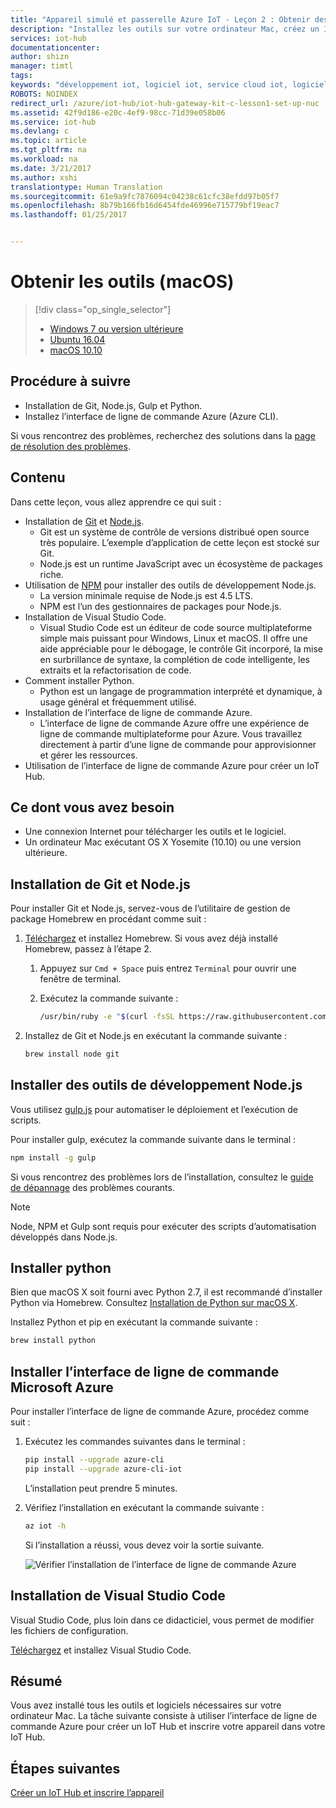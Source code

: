 ```yaml
---
title: "Appareil simulé et passerelle Azure IoT - Leçon 2 : Obtenir des outils (macOS) | Microsoft Docs"
description: "Installez les outils sur votre ordinateur Mac, créez un IoT Hub et inscrivez votre appareil dans l’IoT Hub."
services: iot-hub
documentationcenter: 
author: shizn
manager: timtl
tags: 
keywords: "développement iot, logiciel iot, service cloud iot, logiciel internet des objets, azure cli, installer python mac, installer git sur mac, exécuter gulp, installer node js mac"
ROBOTS: NOINDEX
redirect_url: /azure/iot-hub/iot-hub-gateway-kit-c-lesson1-set-up-nuc
ms.assetid: 42f9d186-e20c-4ef9-98cc-71d39e058b06
ms.service: iot-hub
ms.devlang: c
ms.topic: article
ms.tgt_pltfrm: na
ms.workload: na
ms.date: 3/21/2017
ms.author: xshi
translationtype: Human Translation
ms.sourcegitcommit: 61e9a9fc7876094c04238c61cfc38efdd97b05f7
ms.openlocfilehash: 8b79b166fb16d6454fde46996e715779bf19eac7
ms.lasthandoff: 01/25/2017


---
```

# <a name="get-the-tools-macos"></a>Obtenir les outils (macOS)
> [!div class="op_single_selector"]
> * [Windows 7 ou version ultérieure](iot-hub-gateway-kit-c-sim-lesson2-get-the-tools-win32.md)
> * [Ubuntu 16.04](iot-hub-gateway-kit-c-sim-lesson2-get-the-tools-ubuntu.md)
> * [macOS 10.10](iot-hub-gateway-kit-c-sim-lesson2-get-the-tools-mac.md)

## <a name="what-you-will-do"></a>Procédure à suivre

- Installation de Git, Node.js, Gulp et Python.
- Installez l’interface de ligne de commande Azure (Azure CLI). 

Si vous rencontrez des problèmes, recherchez des solutions dans la [page de résolution des problèmes](iot-hub-gateway-kit-c-sim-troubleshooting.md).

## <a name="what-you-will-learn"></a>Contenu

Dans cette leçon, vous allez apprendre ce qui suit :

- Installation de [Git](https://git-scm.com/) et [Node.js](https://nodejs.org/en/).
  - Git est un système de contrôle de versions distribué open source très populaire. L’exemple d’application de cette leçon est stocké sur Git.
  - Node.js est un runtime JavaScript avec un écosystème de packages riche.
- Utilisation de [NPM](https://www.npmjs.com/) pour installer des outils de développement Node.js.
  - La version minimale requise de Node.js est 4.5 LTS.
  - NPM est l’un des gestionnaires de packages pour Node.js.
- Installation de Visual Studio Code.
  - Visual Studio Code est un éditeur de code source multiplateforme simple mais puissant pour Windows, Linux et macOS. Il offre une aide appréciable pour le débogage, le contrôle Git incorporé, la mise en surbrillance de syntaxe, la complétion de code intelligente, les extraits et la refactorisation de code.
- Comment installer Python.
  - Python est un langage de programmation interprété et dynamique, à usage général et fréquemment utilisé.
- Installation de l’interface de ligne de commande Azure.
  - L’interface de ligne de commande Azure offre une expérience de ligne de commande multiplateforme pour Azure. Vous travaillez directement à partir d’une ligne de commande pour approvisionner et gérer les ressources.
- Utilisation de l’interface de ligne de commande Azure pour créer un IoT Hub.

## <a name="what-you-need"></a>Ce dont vous avez besoin

- Une connexion Internet pour télécharger les outils et le logiciel.
- Un ordinateur Mac exécutant OS X Yosemite (10.10) ou une version ultérieure.

## <a name="install-git-and-nodejs"></a>Installation de Git et Node.js

Pour installer Git et Node.js, servez-vous de l’utilitaire de gestion de package Homebrew en procédant comme suit :

1. [Téléchargez](http://brew.sh/) et installez Homebrew. Si vous avez déjà installé Homebrew, passez à l’étape 2.
   1. Appuyez sur `Cmd + Space` puis entrez `Terminal` pour ouvrir une fenêtre de terminal.
   2. Exécutez la commande suivante :

      ```bash
      /usr/bin/ruby -e "$(curl -fsSL https://raw.githubusercontent.com/Homebrew/install/master/install)"
      ```

2. Installez de Git et Node.js en exécutant la commande suivante :

    ```bash
    brew install node git
    ```

## <a name="install-nodejs-development-tools"></a>Installer des outils de développement Node.js

Vous utilisez [gulp.js](http://gulpjs.com/) pour automatiser le déploiement et l’exécution de scripts.

Pour installer gulp, exécutez la commande suivante dans le terminal :

```bash
npm install -g gulp
```

Si vous rencontrez des problèmes lors de l’installation, consultez le [guide de dépannage](iot-hub-gateway-kit-c-sim-troubleshooting.md) des problèmes courants.

> [!Note]
> Node, NPM et Gulp sont requis pour exécuter des scripts d’automatisation développés dans Node.js.

## <a name="install-python"></a>Installer python

Bien que macOS X soit fourni avec Python 2.7, il est recommandé d’installer Python via Homebrew. Consultez [Installation de Python sur macOS X](http://docs.python-guide.org/en/latest/starting/install/osx/).

Installez Python et pip en exécutant la commande suivante :

```bash
brew install python
```

## <a name="install-the-azure-cli"></a>Installer l’interface de ligne de commande Microsoft Azure

Pour installer l’interface de ligne de commande Azure, procédez comme suit :

1. Exécutez les commandes suivantes dans le terminal :
   ```bash
   pip install --upgrade azure-cli
   pip install --upgrade azure-cli-iot
   ```
   L’installation peut prendre 5 minutes.

2. Vérifiez l’installation en exécutant la commande suivante :
   ```bash
   az iot -h
   ```
   Si l’installation a réussi, vous devez voir la sortie suivante.

   ![Vérifier l’installation de l’interface de ligne de commande Azure](media/iot-hub-gateway-kit-lessons/lesson2/az_iot_help_osx.png)

## <a name="install-visual-studio-code"></a>Installation de Visual Studio Code

Visual Studio Code, plus loin dans ce didacticiel, vous permet de modifier les fichiers de configuration.

[Téléchargez](https://code.visualstudio.com/docs/setup/osx) et installez Visual Studio Code.

## <a name="summary"></a>Résumé

Vous avez installé tous les outils et logiciels nécessaires sur votre ordinateur Mac. La tâche suivante consiste à utiliser l’interface de ligne de commande Azure pour créer un IoT Hub et inscrire votre appareil dans votre IoT Hub.

## <a name="next-steps"></a>Étapes suivantes
[Créer un IoT Hub et inscrire l’appareil](iot-hub-gateway-kit-c-sim-lesson2-register-device.md)

